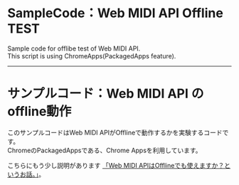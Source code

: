 # SampleCode：Web MIDI API Offline TEST

Sample code for offlibe test of Web MIDI API.  
This script is using ChromeApps(PackagedApps feature). 


----------


# サンプルコード：Web MIDI API のoffline動作

このサンプルコードはWeb MIDI APIがOfflineで動作するかを実験するコードです。  
ChromeのPackagedAppsである、Chrome Appsを利用しています。

こちらにもう少し説明があります [「Web MIDI APIはOfflineでも使えますか？というお話。」](http://miscfeeling.blogspot.jp/2013/12/web-midi-apioffline.html)。
